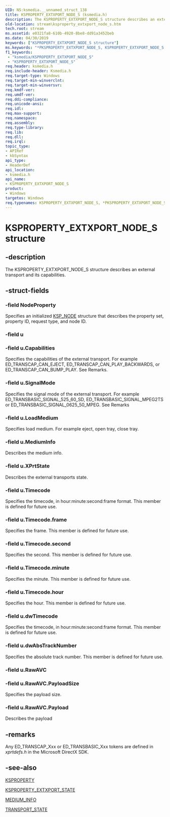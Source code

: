 ```yaml
---
UID: NS:ksmedia.__unnamed_struct_138
title: KSPROPERTY_EXTXPORT_NODE_S (ksmedia.h)
description: The KSPROPERTY_EXTXPORT_NODE_S structure describes an external transport and its capabilities.
old-location: stream\ksproperty_extxport_node_s.htm
tech.root: stream
ms.assetid: e0321fa8-610b-4920-8be8-dd91a3452beb
ms.date: 04/30/2019
keywords: ["KSPROPERTY_EXTXPORT_NODE_S structure"]
ms.keywords: "*PKSPROPERTY_EXTXPORT_NODE_S, KSPROPERTY_EXTXPORT_NODE_S, KSPROPERTY_EXTXPORT_NODE_S structure [Streaming Media Devices], PKSPROPERTY_EXTXPORT_NODE_S, PKSPROPERTY_EXTXPORT_NODE_S structure pointer [Streaming Media Devices], ksmedia/KSPROPERTY_EXTXPORT_NODE_S, ksmedia/PKSPROPERTY_EXTXPORT_NODE_S, stream.ksproperty_extxport_node_s, vidcapstruct_06823ca7-5d41-494c-879e-0835ab0b447f.xml"
f1_keywords:
 - "ksmedia/KSPROPERTY_EXTXPORT_NODE_S"
 - "KSPROPERTY_EXTXPORT_NODE_S"
req.header: ksmedia.h
req.include-header: Ksmedia.h
req.target-type: Windows
req.target-min-winverclnt: 
req.target-min-winversvr: 
req.kmdf-ver: 
req.umdf-ver: 
req.ddi-compliance: 
req.unicode-ansi: 
req.idl: 
req.max-support: 
req.namespace: 
req.assembly: 
req.type-library: 
req.lib: 
req.dll: 
req.irql: 
topic_type:
- APIRef
- kbSyntax
api_type:
- HeaderDef
api_location:
- ksmedia.h
api_name:
- KSPROPERTY_EXTXPORT_NODE_S
product:
- Windows
targetos: Windows
req.typenames: KSPROPERTY_EXTXPORT_NODE_S, *PKSPROPERTY_EXTXPORT_NODE_S
---
```


# KSPROPERTY_EXTXPORT_NODE_S structure


## -description


The KSPROPERTY_EXTXPORT_NODE_S structure describes an external transport and its capabilities.


## -struct-fields




### -field NodeProperty

Specifies an initialized <a href="https://docs.microsoft.com/windows-hardware/drivers/ddi/ks/ns-ks-ksp_node">KSP_NODE</a> structure that describes the property set, property ID, request type, and node ID.


### -field u


### -field u.Capabilities

Specifies the capabilities of the external transport. For example ED_TRANSCAP_CAN_EJECT, ED_TRANSCAP_CAN_PLAY_BACKWARDS, or ED_TRANSCAP_CAN_BUMP_PLAY. See Remarks.


### -field u.SignalMode

Specifies the signal mode of the external transport. For example ED_TRANSBASIC_SIGNAL_525_60_SD, ED_TRANSBASIC_SIGNAL_MPEG2TS or ED_TRANSBASIC_SIGNAL_0625_50_MPEG. See Remarks


### -field u.LoadMedium

Specifies load medium. For example eject, open tray, close tray.


### -field u.MediumInfo

Describes the medium info.


### -field u.XPrtState

Describes the external transports state.


### -field u.Timecode

Specifies the timecode, in hour:minute:second:frame format. This member is defined for future use.


### -field u.Timecode.frame

Specifies the frame. This member is defined for future use.


### -field u.Timecode.second

Specifies the second. This member is defined for future use.


### -field u.Timecode.minute

Specifies the minute. This member is defined for future use.


### -field u.Timecode.hour

Specifies the hour. This member is defined for future use.


### -field u.dwTimecode

Specifies the timecode, in hour:minute:second:frame format. This member is defined for future use.


### -field u.dwAbsTrackNumber

Specifies the absolute track number. This member is defined for future use.


### -field u.RawAVC


### -field u.RawAVC.PayloadSize

Specifies the payload size.


### -field u.RawAVC.Payload

Describes the payload


## -remarks



Any ED_TRANSCAP_Xxx or ED_TRANSBASIC_Xxx tokens are defined in <i>xprtdefs.h</i> in the Microsoft DirectX SDK.




## -see-also




<a href="https://docs.microsoft.com/previous-versions/ff564262(v=vs.85)">KSPROPERTY</a>



<a href="https://docs.microsoft.com/windows-hardware/drivers/stream/ksproperty-extxport-state">KSPROPERTY_EXTXPORT_STATE</a>



<a href="https://docs.microsoft.com/windows-hardware/drivers/ddi/ksmedia/ns-ksmedia-medium_info">MEDIUM_INFO</a>



<a href="https://docs.microsoft.com/windows-hardware/drivers/ddi/ksmedia/ns-ksmedia-transport_state">TRANSPORT_STATE</a>
 

 

